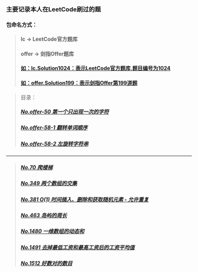### 主要记录本人在LeetCode刷过的题

#### 包命名方式：
>#### lc -> LeetCode官方题库
>#### offer -> 剑指Offer题库
>#### [如：lc.Solution1024：表示LeetCode官方题库,题目编号为1024](https://github.com/Flipped199/LeetCode/blob/master/src/com/flipped/leetcode/lc/Solution1024.java)
>#### [如：offer.Solution199：表示剑指Offer第199道题](https://github.com/Flipped199/LeetCode/blob/master/src/com/flipped/leetcode/offer/Solution199.java)

>目录：
>##### [No.offer-50 第一个只出现一次的字符](https://github.com/Flipped199/LeetCode/blob/master/src/com/flipped/leetcode/offer/Solution50.java)
>##### [No.offer-58-1 翻转单词顺序](https://github.com/Flipped199/LeetCode/blob/master/src/com/flipped/leetcode/offer/Solution58_1.java)
>##### [No.offer-58-2 左旋转字符串](https://github.com/Flipped199/LeetCode/blob/master/src/com/flipped/leetcode/offer/Solution58_2.java)
---
>##### [No.70 爬楼梯](https://github.com/Flipped199/LeetCode/blob/master/src/com/flipped/leetcode/lc/Solution70.java)
>##### [No.349 两个数组的交集](https://github.com/Flipped199/LeetCode/blob/master/src/com/flipped/leetcode/lc/Solution349.java)
>##### [No.381 O(1) 时间插入、删除和获取随机元素 - 允许重复](https://github.com/Flipped199/LeetCode/blob/master/src/com/flipped/leetcode/lc/Solution381.java)
>##### [No.463 岛屿的周长](https://github.com/Flipped199/LeetCode/blob/master/src/com/flipped/leetcode/lc/Solution463.java)
>##### [No.1480 一维数组的动态和](https://github.com/Flipped199/LeetCode/blob/master/src/com/flipped/leetcode/lc/Solution1480.java)
>##### [No.1491 去掉最低工资和最高工资后的工资平均值](https://github.com/Flipped199/LeetCode/blob/master/src/com/flipped/leetcode/lc/Solution1491.java)
>##### [No.1512 好数对的数目](https://github.com/Flipped199/LeetCode/blob/master/src/com/flipped/leetcode/lc/Solution1512.java)
